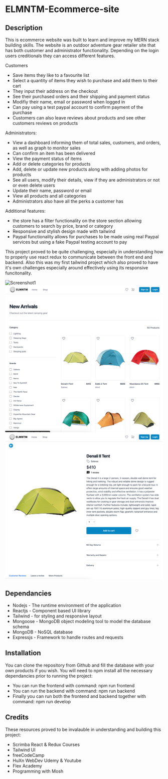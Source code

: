 # ELMNTM-Ecommerce-site

## Description

This is ecommerce website was built to learn and improve my MERN stack building skills. The website is an outdoor adventure gear retailer site that has both customer and administrator functionality. Depending on the login users creditionals they can access different features.

Customers
- Save items they like to a favourite list
- Select a quantity of items they wish to purchase and add them to their cart
- They input their address on the checkout
- See their purchased orders and their shipping and payment status
- Modifiy their name, email or password when logged in
- Can pay using a test paypal account to confirm payment of the purchase
- Customers can also leave reviews about products and see other customers reviews on products

Administrators:
- View a dashboard informing them of total sales, customers, and orders, as well as graph to monitor sales
- Can confirm an item has been delivered
- View the payment status of items
- Add or delete categories for products
- Add, delete or update new products along with adding photos for products
- See all users, modify their details, view if they are administrators or not or even delete users
- Update their name, password or email
- View all products and all categories
- Administrators also have all the perks a customer has

Additional features:
- the store has a filter functionality on the store section allowing customers to search by price, brand or category
- Responsive and stylish design made with tailwind
- Paypal functionality allows for purchases to be made using real Paypal services but using a fake Paypal testing account to pay

This project proved to be quite challenging, especially in understanding how to properly use react redux to communicate between the front end and backend. Also this was my first tailwind project which also proved to have it's own challenges especially around effectively using its responsive funcitonality. 

![Screenshot1](screenshots/screenshot1.png)
![Screenshot2](screenshots/screenshot2.png)
![Screenshot3](screenshots/screenshot3.png)

## Dependancies

- Nodejs - The runtime environment of the application
- Reactjs - Component based UI library
- Tailwind - for styling and responsive layout
- Mongoose - MongoDB object modeling tool to model the database schema
- MongoDB - NoSQL database
- Expressjs - Framework to handle routes and requests

## Installation

You can clone the repository from Github and fill the database with your own products if you wish. You will need to npm install all the necessary dependancies prior to running the project:
 
 - You can run the frontend with command: npm run frontend
 - You can run the backend with command: npm run backend
 - Finally you can run both the frontend and backend together with command: npm run develop

## Credits

These resources proved to be invalauble in understanding and building this project:
- Scrimba React & Redux Courses
- Tailwind UI
- freeCodeCamp
- HuXn WebDev Udemy & Youtube 
- Flex Academy
- Programming with Mosh

